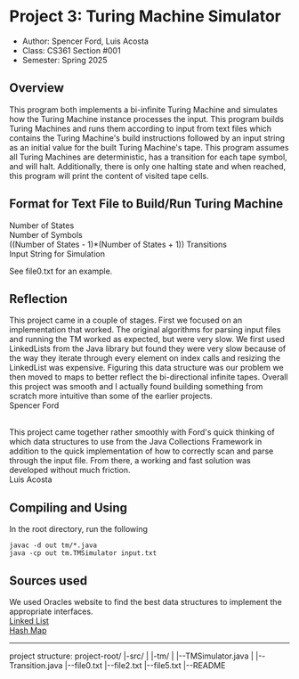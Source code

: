 # Project 3: Turing Machine Simulator

* Author: Spencer Ford, Luis Acosta
* Class: CS361 Section #001
* Semester: Spring 2025

## Overview

This program both implements a bi-infinite Turing Machine and simulates how the Turing Machine instance processes
the input. This program builds Turing Machines and runs them according to input from text files which contains the
Turing Machine's build instructions followed by an input string as an initial value for the built Turing Machine's tape. 
This program assumes all Turing Machines are deterministic, has a transition for each tape symbol, and will halt. 
Additionally, there is only one halting state and when reached, this program will print the content of visited tape cells.

## Format for Text File to Build/Run Turing Machine

Number of States<br/>
Number of Symbols<br/>
((Number of States - 1)*(Number of States + 1)) Transitions<br/>
Input String for Simulation<br/>

See file0.txt for an example.<br/>

## Reflection

This project came in a couple of stages. First we focused on an implementation that worked. The original
algorithms for parsing input files and running the TM worked as expected, but were very slow. We first
used LinkedLists from the Java library but found they were very slow because of the way they iterate through
every element on index calls and resizing the LinkedList was expensive. Figuring this data structure was our
problem we then moved to maps to better reflect the bi-directional infinite tapes. Overall this project was 
smooth and I actually found building something from scratch more intuitive than some of the earlier projects.
<br />
Spencer Ford<br/><br/>

This project came together rather smoothly with Ford's quick thinking of which data structures to use
from the Java Collections Framework in addition to the quick implementation of how to correctly scan
and parse through the input file. From there, a working and fast solution was developed without much
friction.<br />
Luis Acosta

## Compiling and Using

In the root directory, run the following

`javac -d out tm/*.java`<br />
`java -cp out tm.TMSimulator input.txt`

## Sources used

We used Oracles website to find the best data structures to implement the appropriate interfaces. <br />
[Linked List](https://docs.oracle.com/javase/8/docs/api/java/util/LinkedList.html) <br />
[Hash Map](https://docs.oracle.com/javase/8/docs/api/java/util/HashMap.html) <br />

----------

project structure:
project-root/
|-src/
| |-tm/
|   |--TMSimulator.java
|   |--Transition.java
|--file0.txt
|--file2.txt
|--file5.txt
|--README
